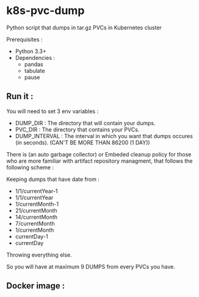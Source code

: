 # k8s-pvc-dump
Python script that dumps in tar.gz PVCs in Kubernetes cluster

Prerequisites :
* Python 3.3+
* Dependencies :
    * pandas
    * tabulate
    * pause

## Run it : 

You will need to set 3 env variables :
* DUMP_DIR : The directory that will contain your dumps.
* PVC_DIR : The directory that contains your PVCs.
* DUMP_INTERVAL : The interval in which you want that dumps occures (in seconds). (CAN'T BE MORE THAN 86200 (1 DAY))

There is (an auto garbage collector) or Embeded cleanup policy for those who are more familiar with artifact repository managment, that follows the following scheme :

Keeping dumps that have date from : 
- 1/1/currentYear-1
- 1/1/currentYear
- 1/currentMonth-1
- 21/currentMonth
- 14/currentMonth
- 7/currentMonth
- 1/currentMonth
- currentDay-1
- currentDay

Throwing everything else.

So you will have at maximum 9 DUMPS from every PVCs you have.

## Docker image : 

